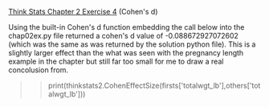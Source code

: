 [Think Stats Chapter 2 Exercise 4](http://greenteapress.com/thinkstats2/html/thinkstats2003.html#toc24) (Cohen's d)

Using the built-in Cohen's d function embedding the call below into the chap02ex.py file returned a cohen's d value of -0.088672927072602 (which was the same as was returned by the solution python file). This is a slightly larger effect than the what was seen with the pregnancy length example in the chapter but still far too small for me to draw a real concolusion from. 
>>print(thinkstats2.CohenEffectSize(firsts['totalwgt_lb'],others['totalwgt_lb'])) 
